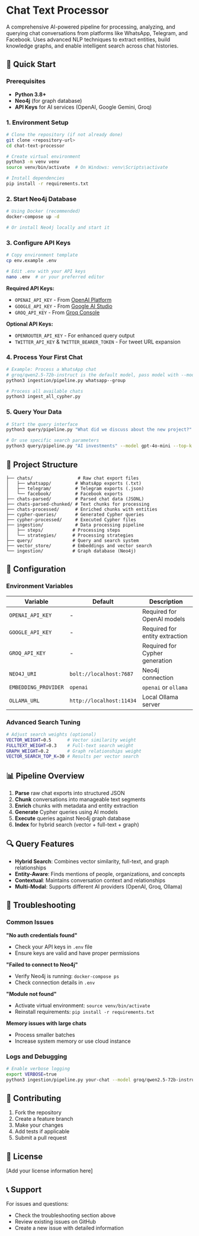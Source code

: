 # Chat Text Processor

A comprehensive AI-powered pipeline for processing, analyzing, and querying chat conversations from platforms like WhatsApp, Telegram, and Facebook. Uses advanced NLP techniques to extract entities, build knowledge graphs, and enable intelligent search across chat histories.

## 🚀 Quick Start

### Prerequisites

- **Python 3.8+**
- **Neo4j** (for graph database)
- **API Keys** for AI services (OpenAI, Google Gemini, Groq)

### 1. Environment Setup

```bash
# Clone the repository (if not already done)
git clone <repository-url>
cd chat-text-processor

# Create virtual environment
python3 -m venv venv
source venv/bin/activate  # On Windows: venv\Scripts\activate

# Install dependencies
pip install -r requirements.txt
```

### 2. Start Neo4j Database

```bash
# Using Docker (recommended)
docker-compose up -d

# Or install Neo4j locally and start it
```

### 3. Configure API Keys

```bash
# Copy environment template
cp env.example .env

# Edit .env with your API keys
nano .env  # or your preferred editor
```

**Required API Keys:**

- `OPENAI_API_KEY` - From [OpenAI Platform](https://platform.openai.com/)
- `GOOGLE_API_KEY` - From [Google AI Studio](https://aistudio.google.com/app/apikey)
- `GROQ_API_KEY` - From [Groq Console](https://console.groq.com/keys)

**Optional API Keys:**

- `OPENROUTER_API_KEY` - For enhanced query output
- `TWITTER_API_KEY` & `TWITTER_BEARER_TOKEN` - For tweet URL expansion

### 4. Process Your First Chat

```bash
# Example: Process a WhatsApp chat
# groq/qwen2.5-72b-instruct is the default model, pass model with --model
python3 ingestion/pipeline.py whatsapp--group

# Process all available chats
python3 ingest_all_cypher.py
```

### 5. Query Your Data

```bash
# Start the query interface
python3 query/pipeline.py "What did we discuss about the new project?"

# Or use specific search parameters
python3 query/pipeline.py "AI investments" --model gpt-4o-mini --top-k 20
```

## 📁 Project Structure

```
├── chats/                 # Raw chat export files
│   ├── whatsapp/         # WhatsApp exports (.txt)
│   ├── telegram/         # Telegram exports (.json)
│   └── facebook/         # Facebook exports
├── chats-parsed/         # Parsed chat data (JSONL)
├── chats-parsed-chunked/ # Text chunks for processing
├── chats-processed/      # Enriched chunks with entities
├── cypher-queries/       # Generated Cypher queries
├── cypher-processed/     # Executed Cypher files
├── ingestion/            # Data processing pipeline
│   ├── steps/           # Processing steps
│   └── strategies/      # Processing strategies
├── query/               # Query and search system
├── vector_store/        # Embeddings and vector search
└── ingestion/           # Graph database (Neo4j)
```

## 🔧 Configuration

### Environment Variables

| Variable             | Default                  | Description                    |
| -------------------- | ------------------------ | ------------------------------ |
| `OPENAI_API_KEY`     | -                        | Required for OpenAI models     |
| `GOOGLE_API_KEY`     | -                        | Required for entity extraction |
| `GROQ_API_KEY`       | -                        | Required for Cypher generation |
| `NEO4J_URI`          | `bolt://localhost:7687`  | Neo4j connection               |
| `EMBEDDING_PROVIDER` | `openai`                 | `openai` or `ollama`           |
| `OLLAMA_URL`         | `http://localhost:11434` | Local Ollama server            |

### Advanced Search Tuning

```bash
# Adjust search weights (optional)
VECTOR_WEIGHT=0.5      # Vector similarity weight
FULLTEXT_WEIGHT=0.3    # Full-text search weight
GRAPH_WEIGHT=0.2       # Graph relationships weight
VECTOR_SEARCH_TOP_K=30 # Results per vector search
```

## 📊 Pipeline Overview

1. **Parse** raw chat exports into structured JSON
2. **Chunk** conversations into manageable text segments
3. **Enrich** chunks with metadata and entity extraction
4. **Generate** Cypher queries using AI models
5. **Execute** queries against Neo4j graph database
6. **Index** for hybrid search (vector + full-text + graph)

## 🔍 Query Features

- **Hybrid Search**: Combines vector similarity, full-text, and graph relationships
- **Entity-Aware**: Finds mentions of people, organizations, and concepts
- **Contextual**: Maintains conversation context and relationships
- **Multi-Modal**: Supports different AI providers (OpenAI, Groq, Ollama)

## 🐛 Troubleshooting

### Common Issues

**"No auth credentials found"**

- Check your API keys in `.env` file
- Ensure keys are valid and have proper permissions

**"Failed to connect to Neo4j"**

- Verify Neo4j is running: `docker-compose ps`
- Check connection details in `.env`

**"Module not found"**

- Activate virtual environment: `source venv/bin/activate`
- Reinstall requirements: `pip install -r requirements.txt`

**Memory issues with large chats**

- Process smaller batches
- Increase system memory or use cloud instance

### Logs and Debugging

```bash
# Enable verbose logging
export VERBOSE=true
python3 ingestion/pipeline.py your-chat --model groq/qwen2.5-72b-instruct
```

## 🤝 Contributing

1. Fork the repository
2. Create a feature branch
3. Make your changes
4. Add tests if applicable
5. Submit a pull request

## 📝 License

[Add your license information here]

## 📞 Support

For issues and questions:

- Check the troubleshooting section above
- Review existing issues on GitHub
- Create a new issue with detailed information
